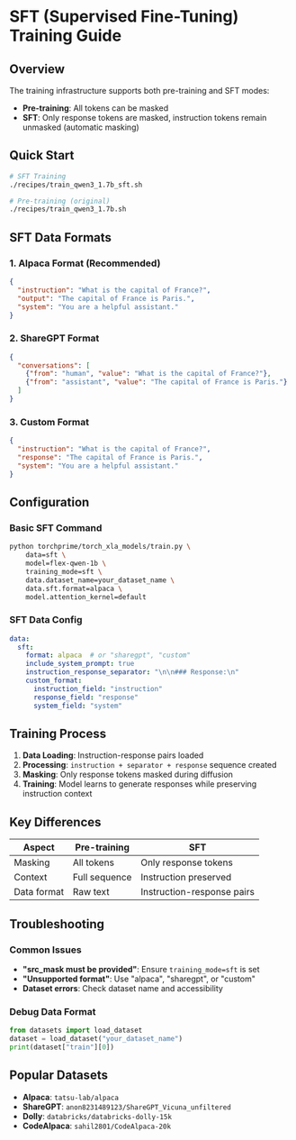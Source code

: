 # SFT (Supervised Fine-Tuning) Training Guide

## Overview

The training infrastructure supports both pre-training and SFT modes:
- **Pre-training**: All tokens can be masked
- **SFT**: Only response tokens are masked, instruction tokens remain unmasked (automatic masking)

## Quick Start

```bash
# SFT Training
./recipes/train_qwen3_1.7b_sft.sh

# Pre-training (original)
./recipes/train_qwen3_1.7b.sh
```

## SFT Data Formats

### 1. Alpaca Format (Recommended)
```json
{
  "instruction": "What is the capital of France?",
  "output": "The capital of France is Paris.",
  "system": "You are a helpful assistant."
}
```

### 2. ShareGPT Format
```json
{
  "conversations": [
    {"from": "human", "value": "What is the capital of France?"},
    {"from": "assistant", "value": "The capital of France is Paris."}
  ]
}
```

### 3. Custom Format
```json
{
  "instruction": "What is the capital of France?",
  "response": "The capital of France is Paris.",
  "system": "You are a helpful assistant."
}
```

## Configuration

### Basic SFT Command
```bash
python torchprime/torch_xla_models/train.py \
    data=sft \
    model=flex-qwen-1b \
    training_mode=sft \
    data.dataset_name=your_dataset_name \
    data.sft.format=alpaca \
    model.attention_kernel=default
```

### SFT Data Config
```yaml
data:
  sft:
    format: alpaca  # or "sharegpt", "custom"
    include_system_prompt: true
    instruction_response_separator: "\n\n### Response:\n"
    custom_format:
      instruction_field: "instruction"
      response_field: "response"
      system_field: "system"
```

## Training Process

1. **Data Loading**: Instruction-response pairs loaded
2. **Processing**: `instruction + separator + response` sequence created
3. **Masking**: Only response tokens masked during diffusion
4. **Training**: Model learns to generate responses while preserving instruction context

## Key Differences

| Aspect | Pre-training | SFT |
|--------|-------------|-----|
| Masking | All tokens | Only response tokens |
| Context | Full sequence | Instruction preserved |
| Data format | Raw text | Instruction-response pairs |

## Troubleshooting

### Common Issues
- **"src_mask must be provided"**: Ensure `training_mode=sft` is set
- **"Unsupported format"**: Use "alpaca", "sharegpt", or "custom"
- **Dataset errors**: Check dataset name and accessibility

### Debug Data Format
```python
from datasets import load_dataset
dataset = load_dataset("your_dataset_name")
print(dataset["train"][0])
```

## Popular Datasets
- **Alpaca**: `tatsu-lab/alpaca`
- **ShareGPT**: `anon8231489123/ShareGPT_Vicuna_unfiltered`
- **Dolly**: `databricks/databricks-dolly-15k`
- **CodeAlpaca**: `sahil2801/CodeAlpaca-20k` 